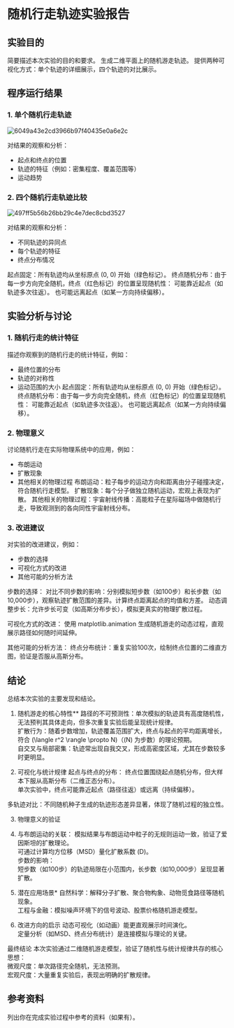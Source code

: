# 随机行走轨迹实验报告

## 实验目的
简要描述本次实验的目的和要求。
生成二维平面上的随机游走轨迹。
提供两种可视化方式：单个轨迹的详细展示，四个轨迹的对比展示。


## 程序运行结果

### 1. 单个随机行走轨迹
![6049a43e2cd3966b97f40435e0a6e2c](https://github.com/user-attachments/assets/9898616e-117f-46f4-bf7a-65d5ba5bfcbe)


对结果的观察和分析：
- 起点和终点的位置
- 轨迹的特征（例如：密集程度、覆盖范围等）
- 运动趋势

### 2. 四个随机行走轨迹比较
![497ff5b56b26bb29c4e7dec8cbd3527](https://github.com/user-attachments/assets/9e82af56-37e1-408d-9e66-2a30ceeff8ea)


对结果的观察和分析：
- 不同轨迹的异同点
- 每个轨迹的特征
- 终点分布情况
  
起点固定：所有轨迹均从坐标原点 (0, 0) 开始（绿色标记）。
终点随机分布：由于每一步方向完全随机，终点（红色标记）的位置呈现随机性：
可能靠近起点（如轨迹多次往返）。
也可能远离起点（如某一方向持续偏移）。


## 实验分析与讨论

### 1. 随机行走的统计特征
描述你观察到的随机行走的统计特征，例如：
- 最终位置的分布
- 轨迹的对称性
- 运动范围的大小
起点固定：所有轨迹均从坐标原点 (0, 0) 开始（绿色标记）。
终点随机分布：由于每一步方向完全随机，终点（红色标记）的位置呈现随机性：
可能靠近起点（如轨迹多次往返）。
也可能远离起点（如某一方向持续偏移）。

### 2. 物理意义
讨论随机行走在实际物理系统中的应用，例如：
- 布朗运动
- 扩散现象
- 其他相关的物理过程
布朗运动：粒子每步的运动方向和距离由分子碰撞决定，符合随机行走模型。
扩散现象：每个分子做独立随机运动，宏观上表现为扩散。
其他相关的物理过程：宇宙射线传播：高能粒子在星际磁场中做随机行走，导致观测到的各向同性宇宙射线分布。

### 3. 改进建议
对实验的改进建议，例如：
- 步数的选择
- 可视化方式的改进
- 其他可能的分析方法

步数的选择：
对比不同步数的影响：分别模拟短步数（如100步）和长步数（如10,000步），观察轨迹扩散范围的差异。计算终点距离起点的均值和方差。
动态调整步长：允许步长可变（如高斯分布步长），模拟更真实的物理扩散过程。

可视化方式的改进：
使用 matplotlib.animation 生成随机游走的动态过程，直观展示路径如何随时间延伸。

其他可能的分析方法：
终点分布统计：重复实验100次，绘制终点位置的二维直方图，验证是否服从高斯分布。


## 结论
总结本次实验的主要发现和结论。
1. 随机游走的核心特性**
路径的不可预测性：单次模拟的轨迹具有高度随机性，无法预判其具体走向，但多次重复实验后能呈现统计规律。  
扩散行为：随着步数增加，轨迹覆盖范围扩大，终点与起点的平均距离增长，符合 \(\langle r^2 \rangle \propto N\)（\(N\) 为步数）的理论预期。  
自交叉与局部密集：轨迹常出现自我交叉，形成高密度区域，尤其在步数较多时更明显。  

2. 可视化与统计规律
起点与终点的分布：
终点位置围绕起点随机分布，但大样本下服从高斯分布（二维正态分布）。  
单次实验中，终点可能靠近起点（路径往返）或远离（持续偏移）。

多轨迹对比：不同随机种子生成的轨迹形态差异显著，体现了随机过程的独立性。  

3. 物理意义的验证
4. 与布朗运动的关联： 
模拟结果与布朗运动中粒子的无规则运动一致，验证了爱因斯坦的扩散理论。  
可通过计算均方位移（MSD）量化扩散系数 \(D\)。  
步数的影响：  
短步数（如100步）的轨迹局限在小范围内，长步数（如10,000步）呈现显著扩散。  

4. 潜在应用场景*
自然科学：解释分子扩散、聚合物构象、动物觅食路径等随机现象。  
工程与金融：模拟噪声环境下的信号波动、股票价格随机游走模型。  

5. 改进方向的启示
动态可视化（如动画）能更直观展示时间演化。  
定量分析（如MSD、终点分布统计）是连接模拟与理论的关键。  


最终结论 
本次实验通过二维随机游走模型，验证了随机性与统计规律共存的核心思想：  
微观尺度：单次路径完全随机，无法预测。  
宏观尺度：大量重复实验后，表现出明确的扩散规律。

## 参考资料
列出你在完成实验过程中参考的资料（如果有）。
